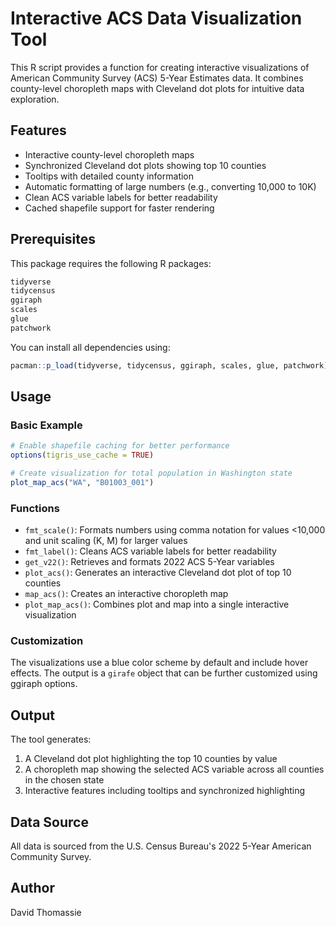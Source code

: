 # Interactive ACS Data Visualization Tool

This R script provides a function for creating interactive visualizations of American Community Survey (ACS) 5-Year Estimates data. It combines county-level choropleth maps with Cleveland dot plots for intuitive data exploration.

## Features

- Interactive county-level choropleth maps
- Synchronized Cleveland dot plots showing top 10 counties
- Tooltips with detailed county information
- Automatic formatting of large numbers (e.g., converting 10,000 to 10K)
- Clean ACS variable labels for better readability
- Cached shapefile support for faster rendering

## Prerequisites

This package requires the following R packages:
```R
tidyverse
tidycensus
ggiraph
scales
glue
patchwork
```

You can install all dependencies using:
```R
pacman::p_load(tidyverse, tidycensus, ggiraph, scales, glue, patchwork)
```

## Usage

### Basic Example

```R
# Enable shapefile caching for better performance
options(tigris_use_cache = TRUE)

# Create visualization for total population in Washington state
plot_map_acs("WA", "B01003_001")
```

### Functions

- `fmt_scale()`: Formats numbers using comma notation for values <10,000 and unit scaling (K, M) for larger values
- `fmt_label()`: Cleans ACS variable labels for better readability
- `get_v22()`: Retrieves and formats 2022 ACS 5-Year variables
- `plot_acs()`: Generates an interactive Cleveland dot plot of top 10 counties
- `map_acs()`: Creates an interactive choropleth map
- `plot_map_acs()`: Combines plot and map into a single interactive visualization

### Customization

The visualizations use a blue color scheme by default and include hover effects. The output is a `girafe` object that can be further customized using ggiraph options.

## Output

The tool generates:

1. A Cleveland dot plot highlighting the top 10 counties by value
2. A choropleth map showing the selected ACS variable across all counties in the chosen state
3. Interactive features including tooltips and synchronized highlighting

## Data Source

All data is sourced from the U.S. Census Bureau's 2022 5-Year American Community Survey.

## Author

David Thomassie
